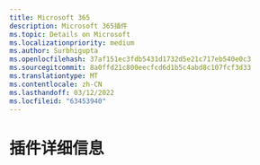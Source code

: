 ```yaml
---
title: Microsoft 365
description: Microsoft 365插件
ms.topic: Details on Microsoft
ms.localizationpriority: medium
ms.author: Surbhigupta
ms.openlocfilehash: 37af151ec3fdb5431d1732d5e21c717eb540e0c3
ms.sourcegitcommit: 8a0ffd21c800eecfcd6d1b5c4abd8c107fcf3d33
ms.translationtype: MT
ms.contentlocale: zh-CN
ms.lasthandoff: 03/12/2022
ms.locfileid: "63453940"
---
```

# <a name="plugins-details"></a>插件详细信息
<!-- This document has been merged in m365-plugins overview file
## OpenID Connect

The Open ID Connect plugin allows you to authenticate any website or tool that supports the required specification and provides single sign-on support (SSO) with Microsoft Office 365. The OpenID Connect plugin provides institutions with the following sign-in workflow options to meet their specific requirements:

* Users can enter their Office 365 credentials, such as email and password to sign in directly or sign-in using Moodle’s username and password fields, without signing into Office 365.
* Users can select the link to sign in through Office 365 or the OpenID Connect provider on Moodle page.

:::image type="content" source="../../assets/images/MoodleInstructions/openid-connect.png" alt-text="Login to openid-connect":::

## Microsoft 365 integration

Microsoft 365 consists of several apps with multiple functionalities allowing you to stay connected and perform different actions as required. The Microsoft 365 integration plugin allows administrators to validate the following:

* Validate appropriate integration functions.
* Synchronize users between Office 365 and Moodle.
* Configure required permissions for users.
* Set up SharePoint website for the course files.

:::image type="content" source="../../assets/images/MoodleInstructions/365-integration.png" alt-text="microsoft 365 integration":::

###  User functions

The users can perform the following actions with Microsoft 365 integration.

* Check the overall functioning of all Microsoft 365 plugin integrations.
* Upload a CSV file, which compares Moodle to Office 365 users.
* Validate configurations for Azure AD permissions.

## Microsoft 365 repository

The Microsoft 365 repository plugin allows you to store course files in OneDrive. Faculty can add files from the course file section of OneDrive or from their own personal space to this repository.

Microsoft 365 offers you the benefit of using it as a file repository for an institution while keeping Moodle's data structure simple. The Microsoft 365 repository plugin provides the following services:

* The faculty can store the course files in OneDrive. Each course has its own folder created in OneDrive, which allows you to add files either from the course files area of OneDrive or from their own personal space.  
* To add files to Moodle as a copy or create a link to the file. The linked file is displayed in a new application window or is embedded in the webpage.
* To upload files to OneDrive or SharePoint using the Moodle file picker.

:::image type="content" source="../../assets/images/MoodleInstructions/microsoft 365 repository.png" alt-text="ms.365 repository":::

## Teams meetings

The Teams meetings plugin allows you to create meetings requests in calendar, assignments, forum posts, and in the Atto editor as per availability.

After the plugin is installed, faculty and students can create an audio or video meeting using Moodle, which requires Microsoft 365 account and Moodle permissions.

>[!NOTE]
>Teams meetings don't appear on Outlook or Teams calenders, however, individual student names can be added to the invite for the same.

:::image type="content" source="../../assets/images/MoodleInstructions/teams meeting.png" alt-text="signin to teams meeting":::

## Microsoft 365 Teams theme

The Microsoft 365 Teams theme plugin provides you with custom view of Moodle course home page and is available for viewing when you access their Moodle courses within Teams.

The theme plugin offers users with an unified enhanced experience with the following features:

* Adapts to Microsoft Teams theme changes, such as default, dark, and high contrast.
* Provides focus on the course activities.
* Removes Moodle blocks, navigation, header, and footer.
* Provides Microsoft Team User Interface (UI) elements.

:::image type="content" source="../../assets/images/MoodleInstructions/teams theme.png" alt-text=" microsoft teams theme":::

## OneNote integration

The OneNote integration plugin provides you with options to browse notebooks, sections, and pages; where assignments are submitted and faculty provides necesssary feedback on corresponding assignments in OneNote. OneNote also enhances user experience by adding features beyond tests and links, while extending the capabilities to mobile using digital pens, photo or video media, and co-authoring with groups.

OneNote integration helps with access to texts, graphics, and audio repositories. The plugins provides you with the following advantages:

* Include browsing notebooks, sections, and pages, where students work on assignments and  provide feedback on those assignments in OneNote.
* Combine digital binder for notes, assignments, and feedback for reference and review.
* Expand drafting capabilities beyond text and links, and extend mobile usage using digital pens, photo or video media, and co-authoring with groups.
* Include submission and feedback page for each assignment under the faculty's account. When such is saved within Moodle, a copy of the HTML and any associated pictures are packaged in a zip file.

> [!NOTE]
> The submission or feedback events trigger OneNote creation with a section for each course the student has enrolled in.

## Microsoft block

Microsoft block plugin allows you to access the course SharePoint file location and view the course in OneNote notebook for submissions, along with the option to modify Office 365 integration preferences. The admininstrators can configure the block to appear on all the course pages.

Microsoft block enhances user experience by providing an User Interface (UI) to modify Microsoft 365 integration features and access to its numerous resources. Administators can configure the block to view the modified changes to appear on each course page. The block also allows you to perform the following activities:

* Access the course SharePoint file location and OneNote notebook.
* View the course on OneNote notebook for submissions.
* Configure the Outlook calendar sync.
* Manages connection to Office 365.
* Customize personal Office 365 integration preferences.

:::image type="content" source="../../assets/images/MoodleInstructions/microsoft lock 1.png" alt-text="microsoft block":::

## oEmbed filter

oEmbed filter plugin simplifies and enhances user experience by simplifying inclusion of the external HTML content within Moodle. The following are the advantages of oEmbed filter. 

* Reduces the time to embed videos to an HTML page.
* Enables embedding of multiple video content providers.
* Ensures a quicker method to copy and embed code from any of the supported services.
* Permits video embedding without an API key.

:::image type="content" source="../../assets/images/MoodleInstructions/oEmbed filter.png" alt-text="oEmbed filter page":::

## See also

* [Partner apps for Moodle](../partner-apps-for-moodle.md)
* [Getting help](../getting-help.md))
* [FAQ](../faqs.md) -->
